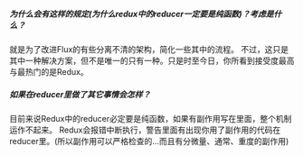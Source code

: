 ##### 为什么会有这样的规定(为什么redux中的reducer一定要是纯函数)？考虑是什么？
就是为了改进Flux的有些分离不清的架构，简化一些其中的流程。
不过，这只是其中一种解决方案，但不是唯一的只有一种。只是时至今日，你所看到接受度最高与最热门的是Redux。

##### 如果在reducer里做了其它事情会怎样？
目前来说Redux中的reducer必定要是纯函数，如果有副作用写在里面，整个机制运作不起来。
Redux会报错中断执行，警告里面有出现你用了副作用的代码在reducer里。(所以副作用可以严格检查的…而且有分微量、通常、重度的副作用)